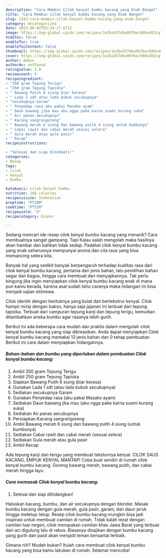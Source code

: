 ```yaml
---
description: "Cara Membin Cilok kenyal bumbu kacang yang Enak Banget"
title: "Cara Membin Cilok kenyal bumbu kacang yang Enak Banget"
slug: 1243-cara-membin-cilok-kenyal-bumbu-kacang-yang-enak-banget
category: Uncategorized
date: 2023-06-02T03:34:17.672Z
image: https://img-global.cpcdn.com/recipes/1e2ba357dba097be/680x482cq70/cilok-kenyal-bumbu-kacang-foto-resep-utama.jpg
hideToc: false
enableToc: true
enableTocContent: false
thumbnail: https://img-global.cpcdn.com/recipes/1e2ba357dba097be/680x482cq70/cilok-kenyal-bumbu-kacang-foto-resep-utama.jpg
cover: https://img-global.cpcdn.com/recipes/1e2ba357dba097be/680x482cq70/cilok-kenyal-bumbu-kacang-foto-resep-utama.jpg
author: Admin
authorAv: notfound
ratingvalue: 3.9
reviewcount: 9
recipeingredient:
- "350 gram Tepung Terigu"
- "250 gram Tepung Tapioka"
- " Bawang Putih 6 siung biar kerasa"
- " Lada 1 sdt atau lada bubuk secukupnya"
- "secukupnya Garam"
- " Penyedap rasa aku pakai Masako ayam"
- " Daun bawang jika mau aku ngga pake karna suami kurang suka"
- " Air panas aecukupnya"
- " Kacang sangraigoreng"
- " Bawang merah 6 siung dan bawang putih 4 siung untuk bumbunya"
- " Cabai rawit dan cabai merah sesuai selera"
- " Gula merah atau gula pasir"
- " Kecap"
recipeinstructions:

- "Selesai dan siap dinikmati!"
categories:
- Resep
tags:
- cilok
- kenyal
- bumbu

katakunci: cilok kenyal bumbu 
nutrition: 268 calories
recipecuisine: Indonesian
preptime: "PT10M"
cooktime: "PT31M"
recipeyield: "3"
recipecategory: Dinner

---
```



Sedang mencari ide resep cilok kenyal bumbu kacang yang menarik? Cara membuatnya sangat gampang. Tapi Kalau salah mengolah maka hasilnya akan hambar dan bahkan tidak sedap. Padahal cilok kenyal bumbu kacang yang enak seharusnya mempunyai aroma dan cita rasa yang bisa memancing selera kita.


Banyak hal yang sedikit banyak berpengaruh terhadap kualitas rasa dari cilok kenyal bumbu kacang, pertama dari jenis bahan, lalu pemilihan bahan segar dan bagus, hingga cara membuat dan menyajikannya. Tak perlu bingung jika ingin menyiapkan cilok kenyal bumbu kacang enak di mana pun kamu berada, karena asal sudah tahu caranya maka hidangan ini bisa menjadi sajian istimewa.

Cilok identik dengan bentuknya yang bulat dan bertekstrur kenyal. Cilok hampir mirip dengan bakso, hanya saja jajanan ini terbuat dari tepung tapioka. Terbuat dari campuran tepung kanji dan tepung terigu, kemudian ditambahkan aneka bumbu agar rasanya lebih gurih.


Berikut ini ada beberapa cara mudah dan praktis dalam mengolah cilok kenyal bumbu kacang yang siap dikreasikan. Anda dapat menyiapkan Cilok kenyal bumbu kacang memakai 13 jenis bahan dan 0 tahap pembuatan. Berikut ini cara dalam menyiapkan hidangannya.

<!--inarticleads1-->

##### Bahan-bahan dan bumbu yang diperlukan dalam pembuatan Cilok kenyal bumbu kacang:

1. Ambil 350 gram Tepung Terigu
1. Ambil 250 gram Tepung Tapioka
1. Siapkan  Bawang Putih 6 siung (biar kerasa)
1. Gunakan  Lada 1 sdt (atau lada bubuk secukupnya)
1. Sediakan secukupnya Garam
1. Gunakan  Penyedap rasa (aku pakai Masako ayam)
1. Sediakan  Daun bawang jika mau (aku ngga pake karna suami kurang suka)
1. Sediakan  Air panas aecukupnya
1. Persiapkan  Kacang sangrai/goreng
1. Ambil  Bawang merah 6 siung dan bawang putih 4 siung (untuk bumbunya)
1. Sediakan  Cabai rawit dan cabai merah (sesuai selera)
1. Sediakan  Gula merah atau gula pasir
1. Ambil  Kecap


Ada tepung kanji dan terigu yang membuat teksturnya kenyal. CILOK SAUS KACANG, EMPUK KENYAL MANTAP! Coba buat sendiri di rumah cilok kenyal bumbu kacang. Goreng bawang merah, bawang putih, dan cabai merah hingga layu. 

<!--inarticleads2-->

##### Cara memasak Cilok kenyal bumbu kacang:


1. Selesai dan siap dihidangkan!

Haluskan kacang, bumbu, dan air secukupnya dengan blender. Masak bumbu kacang dengan gula merah, gula pasir, garam, dan daun jeruk hingga meletup-letup. Resep cilok bumbu kacang mungkin bisa jadi inspirasi untuk membuat camilan di rumah. Tidak kalah lezat dengan camilan luar negeri, cilok merupakan camilan khas Jawa Barat yang terbuat dari aci digulung lalu di rebus. Biasanya disajikan dengan bumbu kacang yang gurih dan pasti akan menjadi teman bersantai terbaik. 

Gimana nih? Mudah bukan? Itulah cara membuat cilok kenyal bumbu kacang yang bisa kamu lakukan di rumah. Selamat mencoba!
